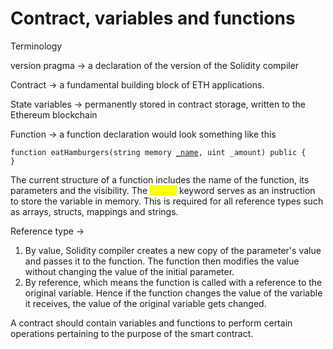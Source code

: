 # Contract, variables and functions

Terminology

version pragma -> a declaration of the version of the Solidity compiler

Contract -> a fundamental building block of ETH applications.

State variables -> permanently stored in contract storage, written to the Ethereum blockchain

Function -> a function declaration would look something like this

<pre class="language-solidity"><code class="lang-solidity">function eatHamburgers(string memory <a data-footnote-ref href="#user-content-fn-1">_name</a>, uint _amount) public {
}
</code></pre>

The current structure of a function includes the name of the function, its parameters and the visibility. The _<mark style="color:yellow;">`memory`</mark>_ keyword serves as an instruction to store the variable in memory. This is required for all reference types such as arrays, structs, mappings and strings.

Reference type ->

1. By value, Solidity compiler creates a new copy of the parameter's value and passes it to the function. The function then modifies the value without changing the value of the initial parameter.
2. By reference, which means the function is called with a reference to the original variable. Hence if the function changes the value of the variable it receives, the value of the original variable gets changed.



A contract should contain variables and functions to perform certain operations pertaining to the purpose of the smart contract.

[^1]: Starting function parameter variable names with an underscore differentiates them from global variables. This is a convention.

